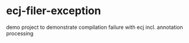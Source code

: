 # ecj-filer-exception
demo project to demonstrate compilation failure with ecj incl. annotation processing
